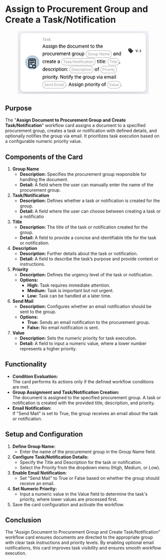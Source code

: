 # Assign to Procurement Group and Create a Task/Notification

<figure><img src="../../../../.gitbook/assets/image (2) (1) (1) (2).png" alt="" width="563"><figcaption></figcaption></figure>

## **Purpose**

The "**Assign Document to Procurement Group and Create Task/Notification**" workflow card assigns a document to a specified procurement group, creates a task or notification with defined details, and optionally notifies the group via email. It prioritizes task execution based on a configurable numeric priority value.

## **Components of the Card**

1. **Group Name**
   * **Description:** Specifies the procurement group responsible for handling the document.
   * **Detail:** A field where the user can manually enter the name of the procurement group.
2. **Task/Notification**
   * **Description:** Defines whether a task or notification is created for the group.
   * **Detail:** A field where the user can choose between creating a task or a notificatio
3. **Title**
   * **Description:** The title of the task or notification created for the group.
   * **Detail:** A field to provide a concise and identifiable title for the task or notification.
4. **Description**
   * **Description:** Further details about the task or notification.
   * **Detail:** A field to describe the task’s purpose and provide context or instructions.
5. **Priority**
   * **Description:** Defines the urgency level of the task or notification.
   * **Options:**
     * **High:** Task requires immediate attention.
     * **Medium:** Task is important but not urgent.
     * **Low:** Task can be handled at a later time.
6. **Send Mail**
   * **Description:** Configures whether an email notification should be sent to the group.
   * **Options:**
     * **True:** Sends an email notification to the procurement group.
     * **False:** No email notification is sent.
7. **Value**
   * **Description:** Sets the numeric priority for task execution.
   * **Detail:** A field to input a numeric value, where a lower number represents a higher priority.

## **Functionality**

* **Condition Evaluation:**\
  The card performs its actions only if the defined workflow conditions are met.
* **Group Assignment and Task/Notification Creation:**\
  The document is assigned to the specified procurement group. A task or notification is created with the provided title, description, and priority.
* **Email Notification:**\
  If "Send Mail" is set to True, the group receives an email about the task or notification.

## **Setup and Configuration**

1. **Define Group Name:**
   * Enter the name of the procurement group in the Group Name field.
2. **Configure Task/Notification Details:**
   * Specify the Title and Description for the task or notification.
   * Select the Priority from the dropdown menu (High, Medium, or Low).
3. **Enable Email Notification:**
   * Set "Send Mail" to True or False based on whether the group should receive an email.
4. **Set Numeric Priority:**
   * Input a numeric value in the Value field to determine the task's priority, where lower values are processed first.
5. Save the card configuration and activate the workflow.

## **Conclusion**

The "Assign Document to Procurement Group and Create Task/Notification" workflow card ensures documents are directed to the appropriate group with clear task instructions and priority levels. By enabling optional email notifications, this card improves task visibility and ensures smooth workflow execution.
